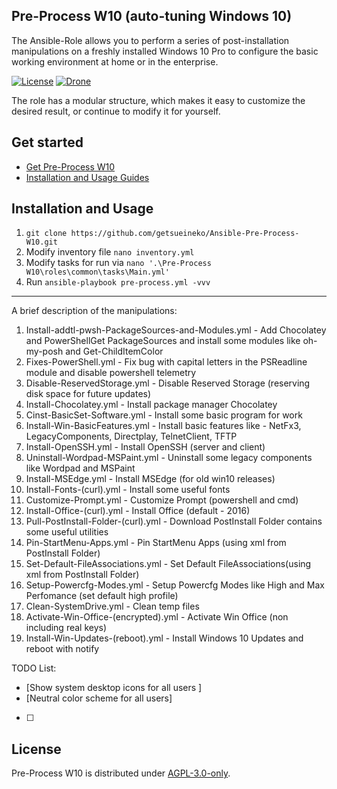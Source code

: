 ## Pre-Process W10 (auto-tuning Windows 10)

The Ansible-Role allows you to perform a series of post-installation manipulations on a freshly installed Windows 10 Pro to configure the basic working environment at home or in the enterprise.

[![License](https://github.com/getsueineko/Ansible-Pre-Process-W10/blob/master/license.svg)](LICENSE)
[![Drone](https://github.com/getsueineko/Ansible-Pre-Process-W10/blob/master/status.svg)](link)

The role has a modular structure, which makes it easy to customize the desired result, or continue to modify it for yourself.

## Get started

- [Get Pre-Process W10](link)
- [Installation and Usage Guides](link)

## Installation and Usage
1. ```git clone https://github.com/getsueineko/Ansible-Pre-Process-W10.git```
2. Modify inventory file ```nano inventory.yml```
3. Modify tasks for run via ```nano '.\Pre-Process W10\roles\common\tasks\Main.yml'```
4. Run ```ansible-playbook pre-process.yml -vvv```

---

A brief description of the manipulations:
1.  Install-addtl-pwsh-PackageSources-and-Modules.yml - Add Chocolatey and PowerShellGet PackageSources and install some modules like oh-my-posh and Get-ChildItemColor
2.  Fixes-PowerShell.yml - Fix bug with capital letters in the PSReadline module and disable powershell telemetry
3.  Disable-ReservedStorage.yml - Disable Reserved Storage (reserving disk space for future updates)
4.  Install-Chocolatey.yml - Install package manager Chocolatey
5.  Cinst-BasicSet-Software.yml - Install some basic program for work
6.  Install-Win-BasicFeatures.yml - Install basic features like - NetFx3, LegacyComponents, Directplay, TelnetClient, TFTP
7.  Install-OpenSSH.yml - Install OpenSSH (server and client)
8.  Uninstall-Wordpad-MSPaint.yml - Uninstall some legacy components like Wordpad and MSPaint
9.  Install-MSEdge.yml - Install MSEdge (for old win10 releases)
10. Install-Fonts-(curl).yml - Install some useful fonts
11. Customize-Prompt.yml - Customize Prompt (powershell and cmd)
12. Install-Office-(curl).yml - Install Office (default - 2016)
13. Pull-PostInstall-Folder-(curl).yml - Download PostInstall Folder contains some useful utilities
14. Pin-StartMenu-Apps.yml - Pin StartMenu Apps (using xml from PostInstall Folder)
15. Set-Default-FileAssociations.yml - Set Default FileAssociations(using xml from PostInstall Folder)
16. Setup-Powercfg-Modes.yml - Setup Powercfg Modes like High and Max Perfomance (set default high profile)
17. Clean-SystemDrive.yml - Clean temp files
18. Activate-Win-Office-(encrypted).yml - Activate Win Office (non including real keys)
19. Install-Win-Updates-(reboot).yml - Install Windows 10 Updates and reboot with notify

TODO List:
- [Show system desktop icons for all users ]
- [Neutral color scheme for all users] 
- [ ] 

## License

Pre-Process W10 is distributed under [AGPL-3.0-only](LICENSE).
